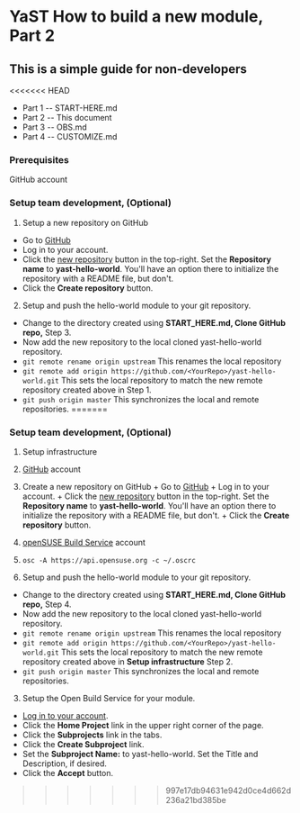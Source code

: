 # YaST How to build a new module, Part 2
## This is a simple guide for non-developers
<<<<<<< HEAD
+ Part 1 -- START-HERE.md
+ Part 2 -- This document
+ Part 3 -- OBS.md
+ Part 4 -- CUSTOMIZE.md


### Prerequisites
GitHub account

### Setup team development, (Optional)

1. Setup a new repository on GitHub
  + Go to [GitHub](https://github.com/)
  + Log in to your account.
  + Click the [new repository](https://github.com/new) button in the top-right. Set the **Repository name** to __yast-hello-world__. You'll have an option there to initialize the repository with a README file, but don't.
  + Click the **Create repository** button.



2. Setup and push the hello-world module to your git repository.
  + Change to the directory created using **START_HERE.md, Clone GitHub repo,** Step 3.
  + Now add the new repository to the local cloned yast-hello-world repository.
  + `git remote rename origin upstream` This renames the local repository
  + `git remote add origin https://github.com/<YourRepo>/yast-hello-world.git` This sets the local repository to match the new remote repository created above in Step 1.
  + `git push origin master` This synchronizes the local and remote repositories.
=======

### Setup team development, (Optional)

1. Setup infrastructure
  1. [GitHub](https://github.com/) account
  2. Create a new repository on GitHub
    + Go to [GitHub](https://github.com/)
    + Log in to your account.
    + Click the [new repository](https://github.com/new) button in the top-right. Set the **Repository name** to __yast-hello-world__. You'll have an option there to initialize the repository with a README file, but don't.
    + Click the **Create repository** button.
  2. [openSUSE Build Service](https://build.opensuse.org/) account
  3. `osc -A https://api.opensuse.org -c ~/.oscrc`


2. Setup and push the hello-world module to your git repository.
  + Change to the directory created using **START_HERE.md, Clone GitHub repo,** Step 4.
  + Now add the new repository to the local cloned yast-hello-world repository.
  + `git remote rename origin upstream` This renames the local repository
  + `git remote add origin https://github.com/<YourRepo>/yast-hello-world.git` This sets the local repository to match the new remote repository created above in **Setup infrastructure** Step 2.
  + `git push origin master` This synchronizes the local and remote repositories.


3. Setup the Open Build Service for your module.
  + [Log in to your account](https://build.opensuse.org).
  + Click the **Home Project** link in the upper right corner of the page.
  + Click the **Subprojects** link in the tabs.
  + Click the **Create Subproject** link.
  + Set the **Subproject Name:** to yast-hello-world.  Set the Title and Description, if desired.
  + Click the **Accept** button.
>>>>>>> 997e17db94631e942d0ce4d662d236a21bd385be
